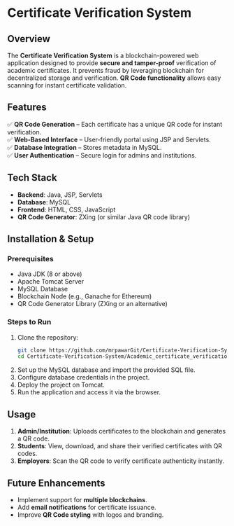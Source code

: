 # **Certificate Verification System**  

## **Overview**  
The **Certificate Verification System** is a blockchain-powered web application designed to provide **secure and tamper-proof** verification of academic certificates. It prevents fraud by leveraging blockchain for decentralized storage and verification. **QR Code functionality** allows easy scanning for instant certificate validation.  

## **Features**  
✅ **QR Code Generation** – Each certificate has a unique QR code for instant verification.  
✅ **Web-Based Interface** – User-friendly portal using JSP and Servlets.  
✅ **Database Integration** – Stores metadata in MySQL.  
✅ **User Authentication** – Secure login for admins and institutions.  

## **Tech Stack**  
- **Backend**: Java, JSP, Servlets  
- **Database**: MySQL  
- **Frontend**: HTML, CSS, JavaScript  
- **QR Code Generator**: ZXing (or similar Java QR code library)  

## **Installation & Setup**  
### **Prerequisites**  
- Java JDK (8 or above)  
- Apache Tomcat Server  
- MySQL Database  
- Blockchain Node (e.g., Ganache for Ethereum)  
- QR Code Generator Library (ZXing or an alternative)  

### **Steps to Run**  
1. Clone the repository:  
   ```sh
   git clone https://github.com/mrpawarGit/Certificate-Verification-System.git
   cd Certificate-Verification-System/Academic_certificate_verification_using_Blockchain
   ```
2. Set up the MySQL database and import the provided SQL file.  
3. Configure database credentials in the project.  
4. Deploy the project on Tomcat.  
5. Run the application and access it via the browser.  

## **Usage**  
1. **Admin/Institution**: Uploads certificates to the blockchain and generates a QR code.  
2. **Students**: View, download, and share their verified certificates with QR codes.  
3. **Employers**: Scan the QR code to verify certificate authenticity instantly.  

## **Future Enhancements**  
- Implement support for **multiple blockchains**.  
- Add **email notifications** for certificate issuance.  
- Improve **QR Code styling** with logos and branding.  
